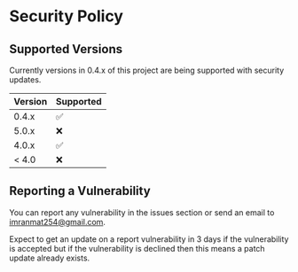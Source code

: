 # Security Policy

## Supported Versions

Currently versions in 0.4.x of this project are being supported 
with security updates.

| Version | Supported          |
| ------- | ------------------ |
| 0.4.x   | :white_check_mark: |
| 5.0.x   | :x:                |
| 4.0.x   | :white_check_mark: |
| < 4.0   | :x:                |

## Reporting a Vulnerability

You can report any vulnerability in the issues section or
send an email to [imranmat254@gmail.com](imranmat254@gmail.com).

Expect to get an update on a report vulnerability in 3 days
if the vulnerability is accepted but if the vulnerability is declined then this means a
patch update already exists.
